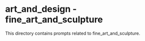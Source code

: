 # art_and_design - fine_art_and_sculpture

This directory contains prompts related to fine_art_and_sculpture.